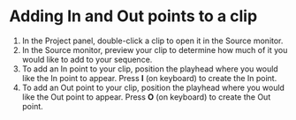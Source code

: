 # Adding In and Out points to a clip

1. In the Project panel, double-click a clip to open it in the Source monitor.
2. In the Source monitor, preview your clip to determine how much of it you would like to add to your sequence.
3. To add an In point to your clip, position the playhead where you would like the In point to appear. Press **I** \(on keyboard\) to create the In point.
4. To add an Out point to your clip, position the playhead where you would like the Out point to appear. Press **O** \(on keyboard\) to create the Out point.

